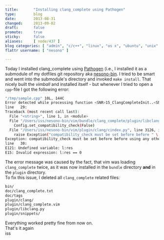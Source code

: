 ```yaml
---
title:       "Installing clang_complete using Pathogen"
type:        blog
date:        2013-08-31
changed:     2013-09-02
draft:       false
promote:     true
sticky:      false
aliases:     [ node/437 ]
blog categories: [ "admin", "c/c++", "linux", "os x", "ubuntu", "unix" ]
flattr username: [ "nesono" ]

---
```


<!--more-->
Today I installed clang_complete using [Pathogen][1] (i.e., I installed it as a submodule of my dotfiles git repository aka [nesono-bin][2].
I tried to be smart and went into the submodule's directory and invoked `make install`.
That nicely built the *vimball* and installed itself - but whenever I tried to open a `cpp`-file I got the following error:

```bash
"/tmp/sample.cpp" 10L, 144C
Error detected while processing function <SNR>15_ClangCompleteInit..<SNR>15_initClangCompletePython:
line   29:
Traceback (most recent call last):
  File "<string>", line 1, in <module>
  File "/Users/iss/nesono-bin/vim/bundle/clang_complete/plugin/libclang.py", line 63, in initClangComplete
    Config.set_compatibility_check(False)
  File "/Users/iss/nesono-bin/vim/plugin/clang/cindex.py", line 3126, in set_compatibility_check
    raise Exception("compatibility_check must be set before before " \
Exception: compatibility_check must be set before before using any other functionalities in libclang.
line   30:
E121: Undefined variable: l:res
E15: Invalid expression: l:res == 0
```

The error message was caused by the fact, that vim was loading `clang_complete` twice, as it was now installed in the `bundle` directory **and** in the `plugin` directory.  
To fix this issue, I deleted all `clang_complete` related files:

```bash
bin/
doc/clang_complete.txt
doc/tags
plugin/clang/
plugin/clang_complete.vim
plugin/libclang.py
plugin/snippets/
```

Everything worked pretty fine from now on.  
That's it again  
iss

[1]: https://github.com/tpope/vim-pathogen
[2]: https://github.com/nesono/nesono-bin
